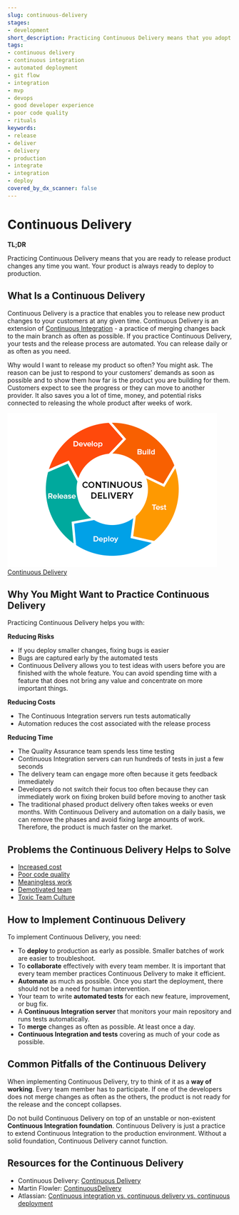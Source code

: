 ```yaml
---
slug: continuous-delivery
stages:
- development
short_description: Practicing Continuous Delivery means that you adopt practices to be ready to release product changes any time you want. Your product is always ready to deploy to production.
tags:
- continuous delivery
- continuous integration
- automated deployment
- git flow
- integration
- mvp
- devops
- good developer experience
- poor code quality
- rituals
keywords:
- release
- deliver
- delivery
- production
- integrate
- integration
- deploy
covered_by_dx_scanner: false
---
```


# Continuous Delivery

**TL;DR**

Practicing Continuous Delivery means that you are ready to release product changes any time you want. Your product is always ready to deploy to production.

## What Is a Continuous Delivery

Continuous Delivery is a practice that enables you to release new product changes to your customers at any given time. Continuous Delivery is an extension of [Continuous Integration](practices/continuous-integration) - a practice of merging changes back to the main branch as often as possible. If you practice Continuous Delivery, your tests and the release process are automated. You can release daily or as often as you need.

Why would I want to release my product so often? You might ask. The reason can be just to respond to your customers’ demands as soon as possible and to show them how far is the product you are building for them. Customers expect to see the progress or they can move to another provider. It also saves you a lot of time, money, and potential risks connected to releasing the whole product after weeks of work.

![Continuous Delivery](/files/continuous_delivery.png)  
  [Continuous Delivery](https://medium.com/@Zaiku/continuous-delivery-in-a-nutshell-29f4213dabda)

## Why You Might Want to Practice Continuous Delivery

Practicing Continuous Delivery helps you with:

**Reducing Risks**

- If you deploy smaller changes, fixing bugs is easier
- Bugs are captured early by the automated tests
- Continuous Delivery allows you to test ideas with users before you are finished with the whole feature. You can avoid spending time with a feature that does not bring any value and concentrate on more important things.

**Reducing Costs**

- The Continuous Integration servers run tests automatically
- Automation reduces the cost associated with the release process

**Reducing Time**

- The Quality Assurance team spends less time testing
- Continuous Integration servers can run hundreds of tests in just a few seconds
- The delivery team can engage more often because it gets feedback immediately
- Developers do not switch their focus too often because they can immediately work on fixing broken build before moving to another task
- The traditional phased product delivery often takes weeks or even months. With Continuous Delivery and automation on a daily basis, we can remove the phases and avoid fixing large amounts of work. Therefore, the product is much faster on the market.

## Problems the Continuous Delivery Helps to Solve

- [Increased cost](/problems/increased-cost)
- [Poor code quality](/problems/poor-code-quality)
- [Meaningless work](/problems/meaningless-work)
- [Demotivated team](/problems/demotivated-team)
- [Toxic Team Culture](/problems/toxic-team-culture)

## How to Implement Continuous Delivery

To implement Continuous Delivery, you need:

- To **deploy** to production as early as possible. Smaller batches of work are easier to troubleshoot.
- To **collaborate** effectively with every team member. It is important that every team member practices Continuous Delivery to make it efficient.
- **Automate** as much as possible. Once you start the deployment, there should not be a need for human intervention.
- Your team to write **automated tests** for each new feature, improvement, or bug fix.
- A **Continuous Integration server** that monitors your main repository and runs tests automatically.
- To **merge** changes as often as possible. At least once a day.
- **Continuous Integration and tests** covering as much of your code as possible.

## Common Pitfalls of the Continuous Delivery

When implementing Continuous Delivery, try to think of it as a **way of working**. Every team member has to participate. If one of the developers does not merge changes as often as the others, the product is not ready for the release and the concept collapses.

Do not build Continuous Delivery on top of an unstable or non-existent **Continuous Integration foundation**. Continuous Delivery is just a practice to extend Continuous Integration to the production environment. Without a solid foundation, Continuous Delivery cannot function.

## Resources for the Continuous Delivery

- Continuous Delivery: [Continuous Delivery](https://continuousdelivery.com/)
- Martin Flowler: [ContinuousDelivery](https://martinfowler.com/bliki/ContinuousDelivery.html)
- Atlassian: [Continuous integration vs. continuous delivery vs. continuous deployment](https://www.atlassian.com/continuous-delivery/principles/continuous-integration-vs-delivery-vs-deployment)
